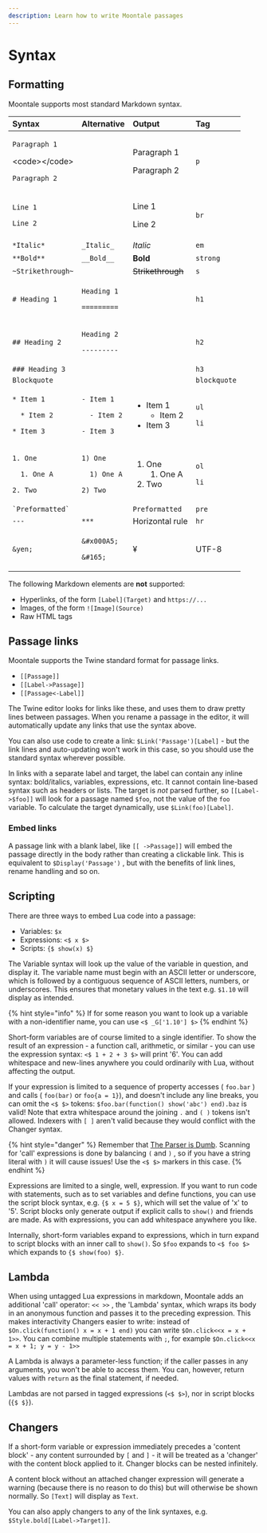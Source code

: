 ```yaml
---
description: Learn how to write Moontale passages
---
```


# Syntax

## Formatting

Moontale supports most standard Markdown syntax.

<table>
  <thead>
    <tr>
      <th style="text-align:left">Syntax</th>
      <th style="text-align:left">Alternative</th>
      <th style="text-align:left">Output</th>
      <th style="text-align:left">Tag</th>
    </tr>
  </thead>
  <tbody>
    <tr>
      <td style="text-align:left">
        <p><code>Paragraph 1</code> 
        </p>
        <p>&lt;code&gt;&lt;/code&gt;</p>
        <p><code>Paragraph 2</code>
        </p>
      </td>
      <td style="text-align:left"></td>
      <td style="text-align:left">
        <p>Paragraph 1</p>
        <p></p>
        <p>Paragraph 2</p>
      </td>
      <td style="text-align:left"><code>p</code>
      </td>
    </tr>
    <tr>
      <td style="text-align:left">
        <p><code>Line 1</code>
        </p>
        <p><code>Line 2</code>
        </p>
      </td>
      <td style="text-align:left"></td>
      <td style="text-align:left">
        <p>Line 1</p>
        <p>Line 2</p>
      </td>
      <td style="text-align:left"><code>br</code>
      </td>
    </tr>
    <tr>
      <td style="text-align:left"><code>*Italic*</code>
      </td>
      <td style="text-align:left"><code>_Italic_</code>
      </td>
      <td style="text-align:left"><em>Italic</em>
      </td>
      <td style="text-align:left"><code>em</code>
      </td>
    </tr>
    <tr>
      <td style="text-align:left"><code>**Bold**</code>
      </td>
      <td style="text-align:left"><code>__Bold__</code>
      </td>
      <td style="text-align:left"><b>Bold</b>
      </td>
      <td style="text-align:left"><code>strong</code>
      </td>
    </tr>
    <tr>
      <td style="text-align:left"><code>~Strikethrough~</code>
      </td>
      <td style="text-align:left"></td>
      <td style="text-align:left"><del>Strikethrough</del>
      </td>
      <td style="text-align:left"><code>s</code>
      </td>
    </tr>
    <tr>
      <td style="text-align:left"><code># Heading 1</code>
      </td>
      <td style="text-align:left">
        <p><code>Heading 1</code>
        </p>
        <p><code>=========</code>
        </p>
      </td>
      <td style="text-align:left"></td>
      <td style="text-align:left"><code>h1</code>
      </td>
    </tr>
    <tr>
      <td style="text-align:left"><code>## Heading 2</code>
      </td>
      <td style="text-align:left">
        <p><code>Heading 2</code>
        </p>
        <p><code>---------</code>
        </p>
      </td>
      <td style="text-align:left"></td>
      <td style="text-align:left"><code>h2</code>
      </td>
    </tr>
    <tr>
      <td style="text-align:left"><code>### Heading 3</code>
      </td>
      <td style="text-align:left"></td>
      <td style="text-align:left"></td>
      <td style="text-align:left"><code>h3</code>
      </td>
    </tr>
    <tr>
      <td style="text-align:left"><code>Blockquote</code>
      </td>
      <td style="text-align:left"></td>
      <td style="text-align:left"></td>
      <td style="text-align:left"><code>blockquote</code>
      </td>
    </tr>
    <tr>
      <td style="text-align:left">
        <p><code>* Item 1</code>
        </p>
        <p><code>  * Item 2</code>
        </p>
        <p><code>* Item 3</code>
        </p>
      </td>
      <td style="text-align:left">
        <p><code>- Item 1</code>
        </p>
        <p><code>  - Item 2</code>
        </p>
        <p><code>- Item 3</code>
        </p>
      </td>
      <td style="text-align:left">
        <ul>
          <li>Item 1
            <ul>
              <li>Item 2</li>
            </ul>
          </li>
          <li>Item 3</li>
        </ul>
      </td>
      <td style="text-align:left">
        <p><code>ul</code>
        </p>
        <p><code>li</code>
        </p>
      </td>
    </tr>
    <tr>
      <td style="text-align:left">
        <p><code>1. One</code>
        </p>
        <p><code>  1. One A</code>
        </p>
        <p><code>2. Two</code>
        </p>
      </td>
      <td style="text-align:left">
        <p><code>1) One</code>
        </p>
        <p><code>  1) One A</code>
        </p>
        <p><code>2) Two</code>
        </p>
      </td>
      <td style="text-align:left">
        <ol>
          <li>One
            <ol>
              <li>One A</li>
            </ol>
          </li>
          <li>Two</li>
        </ol>
      </td>
      <td style="text-align:left">
        <p><code>ol</code>
        </p>
        <p><code>li</code>
        </p>
      </td>
    </tr>
    <tr>
      <td style="text-align:left"><code>`Preformatted`</code>
      </td>
      <td style="text-align:left"></td>
      <td style="text-align:left"><code>Preformatted</code>
      </td>
      <td style="text-align:left"><code>pre</code>
      </td>
    </tr>
    <tr>
      <td style="text-align:left"><code>---</code>
      </td>
      <td style="text-align:left"><code>***</code>
      </td>
      <td style="text-align:left">Horizontal rule</td>
      <td style="text-align:left"><code>hr</code>
      </td>
    </tr>
    <tr>
      <td style="text-align:left"><code>&amp;yen;</code>
      </td>
      <td style="text-align:left">
        <p><code>&amp;#x000A5;</code>
        </p>
        <p><code>&amp;#165;</code>
        </p>
      </td>
      <td style="text-align:left">&#xA5;</td>
      <td style="text-align:left">UTF-8</td>
    </tr>
  </tbody>
</table>

The following Markdown elements are **not** supported:

* Hyperlinks, of the form `[Label](Target)` and `https://...`
* Images, of the form `![Image](Source)`
* Raw HTML tags

## Passage links

Moontale supports the Twine standard format for passage links.

* `[[Passage]]`
* `[[Label->Passage]]`
* `[[Passage<-Label]]`

The Twine editor looks for links like these, and uses them to draw pretty lines between passages. When you rename a passage in the editor, it will automatically update any links that use the syntax above.

You can also use code to create a link: `$Link('Passage')[Label]` - but the link lines and auto-updating won't work in this case, so you should use the standard syntax wherever possible.

In links with a separate label and target, the label can contain any inline syntax: bold/italics, variables, expressions, etc. It cannot contain line-based syntax such as headers or lists. The target is _not_ parsed further, so `[[Label->$foo]]` will look for a passage named `$foo`, not the value of the `foo` variable. To calculate the target dynamically, use `$Link(foo)[Label]`.

### Embed links

A passage link with a blank label, like `[[ ->Passage]]` will embed the passage directly in the body rather than creating a clickable link. This is equivalent to `$Display('Passage')` , but with the benefits of link lines, rename handling and so on.

## Scripting

There are three ways to embed Lua code into a passage:

* Variables: `$x`
* Expressions: `<$ x $>`
* Scripts: `{$ show(x) $}`

The Variable syntax will look up the value of the variable in question, and display it. The variable name must begin with an ASCII letter or underscore, which is followed by a contiguous sequence of ASCII letters, numbers, or underscores. This ensures that monetary values in the text e.g. `$1.10` will display as intended.

{% hint style="info" %}
 If for some reason you want to look up a variable with a non-identifier name, you can use `<$ _G['1.10'] $>`
{% endhint %}

Short-form variables are of course limited to a single identifier. To show the result of an expression - a function call, arithmetic, or similar - you can use the expression syntax: `<$ 1 + 2 + 3 $>` will print '6'. You can add whitespace and new-lines anywhere you could ordinarily with Lua, without affecting the output.

If your expression is limited to a sequence of property accesses \( `foo.bar` \) and calls \( `foo(bar)` or `foo{a = 1}`\), and doesn't include any line breaks, you can omit the `<$ $>` tokens: `$foo.bar(function() show('abc') end).baz` is valid! Note that extra whitespace around the joining `.` and `( )` tokens isn't allowed. Indexers with `[ ]` aren't valid because they would conflict with the Changer syntax.

{% hint style="danger" %}
Remember that [The Parser is Dumb](conventions-and-caveats.md#the-parser-is-dumb). Scanning for 'call' expressions is done by balancing `(` and `)` , so if you have a string literal with `)` it will cause issues! Use the `<$ $>` markers in this case.
{% endhint %}

Expressions are limited to a single, well, expression. If you want to run code with statements, such as to set variables and define functions, you can use the script block syntax, e.g. `{$ x = 5 $}`, which will set the value of 'x' to '5'. Script blocks only generate output if explicit calls to `show()` and friends are made. As with expressions, you can add whitespace anywhere you like.

 Internally, short-form variables expand to expressions, which in turn expand to script blocks with an inner call to `show()`. So `$foo` expands to `<$ foo $>` which expands to `{$ show(foo) $}`.

## Lambda

When using untagged Lua expressions in markdown, Moontale adds an additional 'call' operator: `<< >>` , the 'Lambda' syntax, which wraps its body in an anonymous function and passes it to the preceding expression. This makes interactivity Changers easier to write: instead of `$On.click(function() x = x + 1 end)` you can write `$On.click<<x = x + 1>>`. You can combine multiple statements with `;`, for example `$On.click<<x = x + 1; y = y - 1>>`

A Lambda is always a parameter-less function; if the caller passes in any arguments, you won't be able to access them. You can, however, return values with `return` as the final statement, if needed.

Lambdas are not parsed in tagged expressions \(`<$ $>`\), nor in script blocks \(`{$ $}`\).

## Changers

If a short-form variable or expression immediately precedes a 'content block' - any content surrounded by `[` and `]` - it will be treated as a 'changer' with the content block applied to it. Changer blocks can be nested infinitely.

A content block without an attached changer expression will generate a warning \(because there is no reason to do this\) but will otherwise be shown normally. So `[Text]` will display as `Text`.

You can also apply changers to any of the link syntaxes, e.g. `$Style.bold[[Label->Target]]`.

